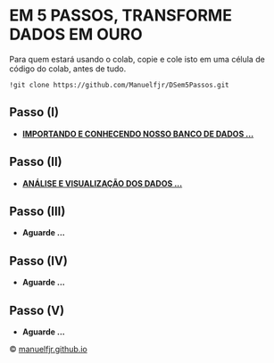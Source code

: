 # EM 5 PASSOS, TRANSFORME DADOS EM OURO 

Para quem estará usando o colab, copie e cole isto em uma célula de código do colab, antes de tudo.

```Shell
!git clone https://github.com/Manuelfjr/DSem5Passos.git
```

## Passo (I) 

* [**IMPORTANDO E CONHECENDO NOSSO BANCO DE DADOS ...**](https://colab.research.google.com/github/Manuelfjr/DSem5Passos/blob/master/notebooks/steps/step1.ipynb)

## Passo (II)

* [**ANÁLISE E VISUALIZAÇÃO DOS DADOS ...**](https://colab.research.google.com/github/Manuelfjr/DSem5Passos/blob/master/notebooks/steps/step2.ipynb)
  
## Passo (III)

* **Aguarde ...**
  
## Passo (IV)

* **Aguarde ...**
  
## Passo (V)

* **Aguarde ...**

© [manuelfjr.github.io](https://manuelfjr.github.io/)
